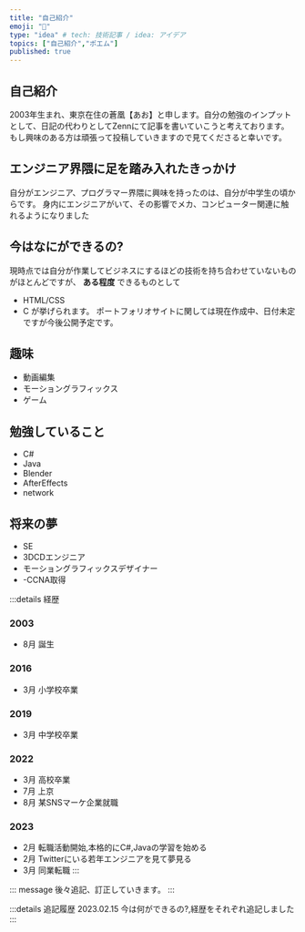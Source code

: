 ```yaml
---
title: "自己紹介"
emoji: "💬"
type: "idea" # tech: 技術記事 / idea: アイデア
topics: ["自己紹介","ポエム"]
published: true
---
```



## 自己紹介

2003年生まれ、東京在住の蒼凰【あお】と申します。自分の勉強のインプットとして、日記の代わりとしてZennにて記事を書いていこうと考えております。もし興味のある方は頑張って投稿していきますので見てくださると幸いです。

## エンジニア界隈に足を踏み入れたきっかけ

自分がエンジニア、プログラマー界隈に興味を持ったのは、自分が中学生の頃からです。
身内にエンジニアがいて、その影響でメカ、コンピューター関連に触れるようになりました

## 今はなにができるの?

現時点では自分が作業してビジネスにするほどの技術を持ち合わせていないものがほとんどですが、 **ある程度** できるものとして

- HTML/CSS
- C
が挙げられます。
ポートフォリオサイトに関しては現在作成中、日付未定ですが今後公開予定です。

## 趣味

- 動画編集
- モーショングラフィックス
- ゲーム

## 勉強していること

- C#
- Java
- Blender
- AfterEffects
- network

## 将来の夢

- SE
- 3DCDエンジニア
- モーショングラフィックスデザイナー
- -CCNA取得

:::details 経歴

### 2003

- 8月 誕生

### 2016

- 3月 小学校卒業
  
### 2019

- 3月 中学校卒業

### 2022

- 3月 高校卒業
- 7月 上京
- 8月 某SNSマーケ企業就職

### 2023

- 2月 転職活動開始,本格的にC#,Javaの学習を始める
- 2月 Twitterにいる若年エンジニアを見て夢見る
- 3月 同業転職
:::

::: message
後々追記、訂正していきます。
:::

:::details 追記履歴
2023.02.15 今は何ができるの?,経歴をそれぞれ追記しました
:::
